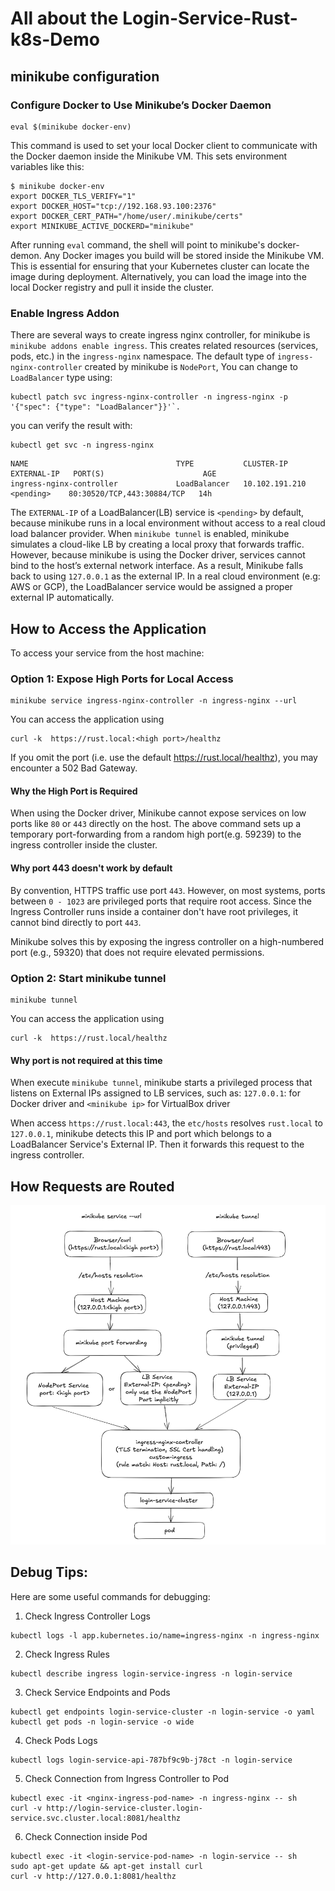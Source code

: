 # All about the Login-Service-Rust-k8s-Demo

## minikube configuration

### Configure Docker to Use Minikube’s Docker Daemon
```shell
eval $(minikube docker-env)
```
This command is used to set your local Docker client to communicate with the Docker daemon inside the Minikube VM. This sets environment variables like this:
```shell
$ minikube docker-env
export DOCKER_TLS_VERIFY="1"
export DOCKER_HOST="tcp://192.168.93.100:2376"
export DOCKER_CERT_PATH="/home/user/.minikube/certs"
export MINIKUBE_ACTIVE_DOCKERD="minikube"
```
After running `eval` command, the shell will point to minikube's docker-demon. Any Docker images you build will be stored inside the Minikube VM.
This is essential for ensuring that your Kubernetes cluster can locate the image during deployment.
Alternatively, you can load the image into the local Docker registry and pull it inside the cluster.

### Enable Ingress Addon
There are several ways to create ingress nginx controller, for minikube is `minikube addons enable ingress`. This creates related resources (services, pods, etc.) in the `ingress-nginx` namespace. The default type of `ingress-nginx-controller` created by minikube is `NodePort`, You can change to `LoadBalancer` type using:
```shell
kubectl patch svc ingress-nginx-controller -n ingress-nginx -p '{"spec": {"type": "LoadBalancer"}}'`.
```
you can verify the result with:
```shell
kubectl get svc -n ingress-nginx
```
```shell
NAME                                 TYPE           CLUSTER-IP       EXTERNAL-IP   PORT(S)                      AGE
ingress-nginx-controller             LoadBalancer   10.102.191.210   <pending>    80:30520/TCP,443:30884/TCP   14h
```
The `EXTERNAL-IP` of a LoadBalancer(LB) service is `<pending>` by default, because minikube runs in a local environment without access to a real cloud load balancer provider. When `minikube tunnel` is enabled, minikube simulates a cloud-like LB by creating a local proxy that forwards traffic. However, because minikube is using the Docker driver, services cannot bind to the host’s external network interface. As a result, Minikube falls back to using `127.0.0.1` as the external IP. In a real cloud environment (e.g: AWS or GCP), the LoadBalancer service would be assigned a proper external IP automatically.

## How to Access the Application
To access your service from the host machine:

### Option 1: Expose High Ports for Local Access

```shell
minikube service ingress-nginx-controller -n ingress-nginx --url
```

You can access the application using
```shell
curl -k  https://rust.local:<high port>/healthz
```
If you omit the port (i.e. use the default https://rust.local/healthz), you may encounter a 502 Bad Gateway.

#### Why the High Port is Required

When using the Docker driver, Minikube cannot expose services on low ports like `80` or `443` directly on the host. The above command sets up a temporary port-forwarding from a random high port(e.g. 59239) to the ingress controller inside the cluster.

#### Why port 443 doesn't work by default
By convention, HTTPS traffic use port `443`. However, on most systems, ports between `0 - 1023` are privileged ports that require root access. Since the Ingress Controller runs inside a container don't have root privileges, it cannot bind directly to port `443`.

Minikube solves this by exposing the ingress controller on a high-numbered port (e.g., 59320) that does not require elevated permissions.

### Option 2: Start minikube tunnel
```shell
minikube tunnel
```
You can access the application using
```shell
curl -k  https://rust.local/healthz
```
#### Why port is not required at this time
When execute `minikube tunnel`, minikube starts a privileged process that listens on External IPs assigned to LB services, such as:
`127.0.0.1`: for Docker driver and `<minikube ip>` for VirtualBox driver

When access `https://rust.local:443`, the `etc/hosts` resolves `rust.local` to `127.0.0.1`, minikube detects this IP and port which belongs to a LoadBalancer Service's External IP. Then it forwards this request to the ingress controller.

## How Requests are Routed

![How Requests are Routed](pictures/3-1.png)

## Debug Tips:
Here are some useful commands for debugging:

1. Check Ingress Controller Logs 
```shell
kubectl logs -l app.kubernetes.io/name=ingress-nginx -n ingress-nginx
```

2. Check Ingress Rules

```shell
kubectl describe ingress login-service-ingress -n login-service
```

3. Check Service Endpoints and Pods
```shell
kubectl get endpoints login-service-cluster -n login-service -o yaml
kubectl get pods -n login-service -o wide
```

4. Check Pods Logs
```shell
kubectl logs login-service-api-787bf9c9b-j78ct -n login-service
```

5. Check Connection from Ingress Controller to Pod
```shell
kubectl exec -it <nginx-ingress-pod-name> -n ingress-nginx -- sh
curl -v http://login-service-cluster.login-service.svc.cluster.local:8081/healthz
```

6. Check Connection inside Pod
```shell
kubectl exec -it <login-service-pod-name> -n login-service -- sh
sudo apt-get update && apt-get install curl
curl -v http://127.0.0.1:8081/healthz
```
